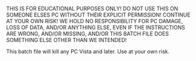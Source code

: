 THIS IS FOR EDUCATIONAL PURPOSES ONLY! DO NOT USE THIS ON SOMEONE ELSES PC WITHOUT THEIR EXPLICIT PERMISSION! CONTINUE AT YOUR OWN RISK! WE HOLD NO RESPONSIBILITY FOR PC DAMAGE, LOSS OF DATA, AND/OR ANYTHING ELSE, EVEN IF THE INSTRUCTIONS ARE WRONG, AND/OR MISSING, AND/OR THIS BATCH FILE DOES SOMETHING ELSE OTHER THAN WE INTENDED!

This batch file will kill any PC Vista and later. Use at your own risk.

